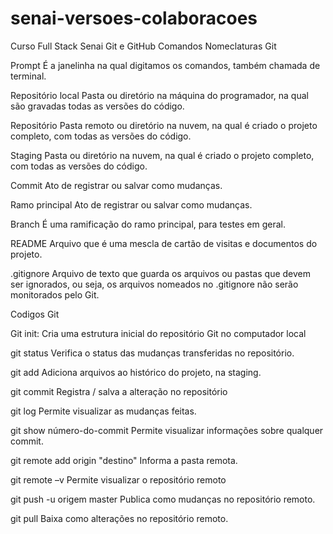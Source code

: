 # senai-versoes-colaboracoes
Curso Full Stack Senai
Git e GitHub
Comandos
Nomeclaturas Git

Prompt
É a janelinha na qual digitamos os comandos, também chamada de terminal.

Repositório local
Pasta ou diretório na máquina do programador, na qual são gravadas todas as versões do código.

Repositório
Pasta remoto ou diretório na nuvem, na qual é criado o projeto completo, com todas as versões do código.

Staging
Pasta ou diretório na nuvem, na qual é criado o projeto completo, com todas as versões do código.

Commit
Ato de registrar ou salvar como mudanças.

Ramo principal
Ato de registrar ou salvar como mudanças.

Branch
É uma ramificação do ramo principal, para testes em geral.

README
Arquivo que é uma mescla de cartão de visitas e documentos do projeto.

.gitignore
Arquivo de texto que guarda os arquivos ou pastas que devem ser ignorados, ou seja, os arquivos nomeados no .gitignore não serão monitorados pelo Git.

Codigos Git

Git init:
Cria uma estrutura inicial do repositório Git no computador local

git status
Verifica o status das mudanças transferidas no repositório.

git add
Adiciona arquivos ao histórico do projeto, na staging.

git commit
Registra / salva a alteração no repositório

git log
Permite visualizar as mudanças feitas.

git show número-do-commit
Permite visualizar informações sobre qualquer commit.

git remote add origin "destino"
Informa a pasta remota.

git remote –v
Permite visualizar o repositório remoto

git push -u origem master
Publica como mudanças no repositório remoto.

git pull
Baixa como alterações no repositório remoto.
